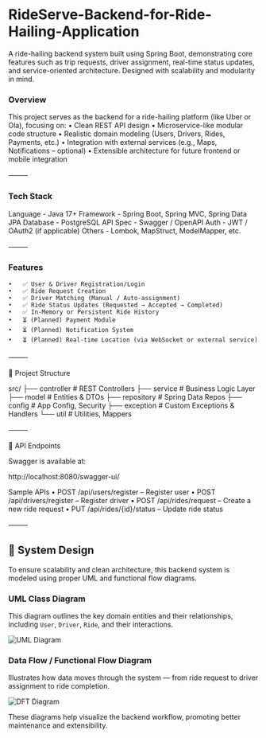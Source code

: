 # RideServe-Backend-for-Ride-Hailing-Application

A ride-hailing backend system built using Spring Boot, demonstrating core features such as trip requests, driver assignment, real-time status updates, and service-oriented architecture. Designed with scalability and modularity in mind.
### Overview

This project serves as the backend for a ride-hailing platform (like Uber or Ola), focusing on:
	•	Clean REST API design
	•	Microservice-like modular code structure
	•	Realistic domain modeling (Users, Drivers, Rides, Payments, etc.)
	•	Integration with external services (e.g., Maps, Notifications – optional)
	•	Extensible architecture for future frontend or mobile integration

⸻

### Tech Stack

Language - Java 17+
Framework -	Spring Boot, Spring MVC, Spring Data JPA
Database -	PostgreSQL 
API Spec -	Swagger / OpenAPI
Auth -	JWT / OAuth2 (if applicable)
Others -	Lombok, MapStruct, ModelMapper, etc.


⸻

### Features
	•	✅ User & Driver Registration/Login
	•	✅ Ride Request Creation
	•	✅ Driver Matching (Manual / Auto-assignment)
	•	✅ Ride Status Updates (Requested → Accepted → Completed)
	•	✅ In-Memory or Persistent Ride History
	•	⏳ (Planned) Payment Module
	•	⏳ (Planned) Notification System
	•	⏳ (Planned) Real-time Location (via WebSocket or external service)

⸻

📁 Project Structure

src/
├── controller       # REST Controllers
├── service          # Business Logic Layer
├── model            # Entities & DTOs
├── repository       # Spring Data Repos
├── config           # App Config, Security
├── exception        # Custom Exceptions & Handlers
└── util             # Utilities, Mappers


⸻

🧪 API Endpoints

Swagger is available at:

http://localhost:8080/swagger-ui/

Sample APIs
	•	POST /api/users/register – Register user
	•	POST /api/drivers/register – Register driver
	•	POST /api/rides/request – Create a new ride request
	•	PUT /api/rides/{id}/status – Update ride status

⸻

## 🧠 System Design

To ensure scalability and clean architecture, this backend system is modeled using proper UML and functional flow diagrams.

### UML Class Diagram

This diagram outlines the key domain entities and their relationships, including `User`, `Driver`, `Ride`, and their interactions.

![UML Diagram](docs/uml-class-diagram.png)

### Data Flow / Functional Flow Diagram

Illustrates how data moves through the system — from ride request to driver assignment to ride completion.

![DFT Diagram](docs/data-flow-diagram.png)

These diagrams help visualize the backend workflow, promoting better maintenance and extensibility.

<!--
⚙️ Getting Started
	1.	Clone the repo

git clone https://github.com/yourusername/rideserve.git
cd rideserve


	2.	Update DB config in application.yml

spring:
  datasource:
    url: jdbc:postgresql://localhost:5432/rideservice
    username: youruser
    password: yourpass


	3.	Run the app

./mvnw spring-boot:run


	4.	Access Swagger UI

http://localhost:8080/swagger-ui/



⸻

✅ In Progress / Roadmap
	•	User and Driver APIs
	•	Ride creation and status flow
	•	Payment system (integrate Stripe / mock)
	•	Real-time location via WebSocket
	•	Notification system (email / SMS / push)
	•	Dockerized deployment
	•	Unit & Integration Tests
-->
